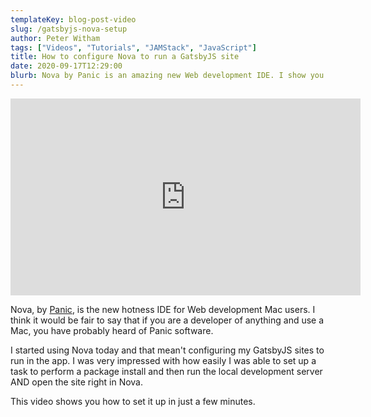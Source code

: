 ```yaml
---
templateKey: blog-post-video
slug: /gatsbyjs-nova-setup
author: Peter Witham
tags: ["Videos", "Tutorials", "JAMStack", "JavaScript"]
title: How to configure Nova to run a GatsbyJS site
date: 2020-09-17T12:29:00
blurb: Nova by Panic is an amazing new Web development IDE. I show you how to set it up to run a GatsbyJS site in minutes.
---
```


<iframe width="560" height="315" src="https://www.youtube.com/embed/-1Qxd5GyA-A" frameborder="0" allow="accelerometer; autoplay; clipboard-write; encrypted-media; gyroscope; picture-in-picture" allowfullscreen></iframe>

Nova, by [Panic](https://panic.com), is the new hotness IDE for Web development Mac users. I think it would be fair to say that if you are a developer of anything and use a Mac, you have probably heard of Panic software.

I started using Nova today and that mean't configuring my GatsbyJS sites to run in the app. I was very impressed with how easily I was able to set up a task to perform a package install and then run the local development server AND open the site right in Nova.

This video shows you how to set it up in just a few minutes.
